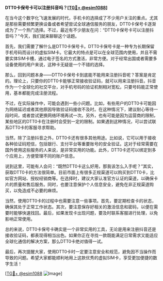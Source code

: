 **DTT0卡保号卡可以注册抖音吗？[[TG💪+ @esim1088](https://t.me/s/esim1088)]**

在当今这个数字化飞速发展的时代，手机卡的选择成了不少用户关注的重点。尤其是那些需要频繁更换设备或者希望尝试全球通信服务的朋友，DTT0卡保号卡逐渐成为了一个热门选择。不过，最近有不少朋友在问：“DTT0卡保号卡可以注册抖音吗？”今天，我们就来聊聊这个话题。

首先，我们需要了解什么是DTT0卡保号卡。DTT0卡保号卡是一种专为长期保留手机号码而设计的虚拟SIM卡。它最大的特点是可以在全球范围内使用，并且不需要实体SIM卡槽，通过电子签名的方式激活，非常方便。对于经常出国或者需要多设备使用的用户来说，这种卡无疑是一个不错的选择。

那么，回到问题本身——DTT0卡保号卡到底能不能用来注册抖音呢？答案是肯定的。理论上，只要你的DTT0卡能够正常接收验证码，就可以用来注册抖音。抖音作为一个全球化的社交平台，对手机号码的验证机制相对宽松，只要号码能正常使用，基本都能完成注册流程。

不过，在实际操作中，可能会遇到一些小问题。比如，有些用户的DTT0卡可能因为网络延迟或者其他原因导致验证码接收不及时。在这种情况下，建议耐心等待一段时间，或者尝试更换网络环境再试一次。另外，也有可能是因为运营商的限制，某些地区的DTT0卡在注册时会受到一定的限制。如果遇到这种情况，可以尝试联系DTT0卡的客服寻求帮助。

当然，除了注册抖音之外，DTT0卡还有很多其他用途。比如说，它可以用于接收各种验证码短信，包括银行、支付平台等重要账号的安全验证。这对于经常需要在国外使用这些服务的人来说，是非常实用的功能。此外，DTT0卡还可以绑定到多个应用上，方便管理不同的账户信息。

说到这里，可能有人会问：“既然DTT0卡这么好用，那我该怎么入手呢？”其实，获取DTT0卡的方法很简单。目前市面上有很多正规渠道可以购买到DTT0卡，比如官方网站、授权经销商等。在选择时，建议大家认准官方认证的渠道，以确保卡片的质量和售后服务。同时，也要注意保护个人信息安全，避免在非正规渠道购买，以免造成不必要的麻烦。

当然，使用DTT0卡的过程中也需要注意一些事项。首先，要定期检查卡的状态，确保其处于正常工作状态。其次，要注意保存好相关的激活信息和密码，以便在需要时能够快速找回。最后，如果发现卡出现问题，要及时联系客服进行处理，以免影响正常使用。

总的来说，DTT0卡保号卡确实是一个非常实用的工具，无论是用来注册抖音还是接收验证码，都表现得相当出色。如果你正在寻找一款既能满足日常需求又能适应全球化通信的解决方案，那么DTT0卡绝对值得一试。

最后，再次提醒大家，使用DTT0卡时一定要注意安全和规范，避免因不当操作而导致的问题。希望大家都能顺利地用上这款优秀的虚拟SIM卡，享受更加便捷的数字生活！

[[TG💪+ @esim1088](https://t.me/s/esim1088) ![Image](https://i.postimg.cc/4NQfJmqS/Snipaste-2025-05-13-00-14-12.png)]